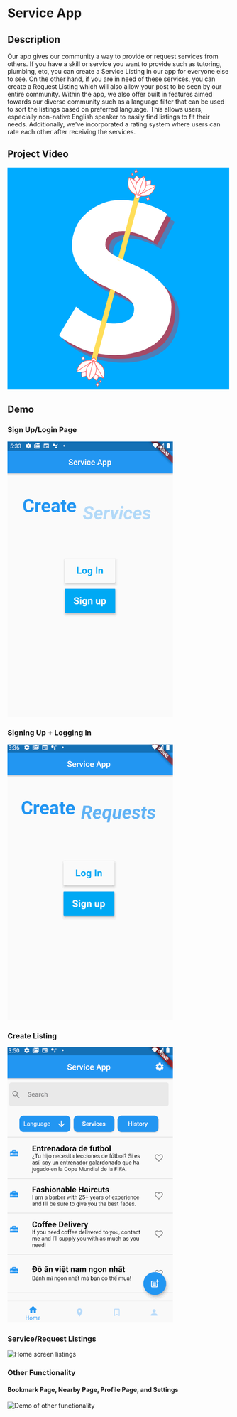 # Service App

## Description
Our app gives our community a way to provide or request services from others. If you have a skill or service you want to provide such as tutoring, plumbing, etc, you can create a Service Listing in our app for everyone else to see. On the other hand, if you are in need of these services, you can create a Request Listing which will also allow your post to be seen by our entire community. Within the app, we also offer built in features aimed towards our diverse community such as a language filter that can be used to sort the listings based on preferred language. This allows users, especially non-native English speaker to easily find listings to fit their needs. Additionally, we've incorporated a rating system where users can rate each other after receiving the services.

## Project Video
[![Watch the Video](demo/app_logo.png)](https://youtu.be/GOmKQMZT7M4)


## Demo
### Sign Up/Login Page
![Login/Sign up Screen](demo/rotating_display.gif)

### Signing Up + Logging In
![Sign up](demo/signup_screen.gif)

### Create Listing
![Create Listing](demo/create_listing.gif)

### Service/Request Listings
![Home screen listings](demo/home_screen.gif)

### Other Functionality
#### Bookmark Page, Nearby Page, Profile Page, and Settings
![Demo of other functionality](demo/quick_demo.gif)
